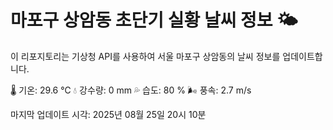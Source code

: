 
# 마포구 상암동 초단기 실황 날씨 정보 🌤️

이 리포지토리는 기상청 API를 사용하여 서울 마포구 상암동의 날씨 정보를 업데이트합니다. 

🌡️ 기온: 29.6 ℃
💧 강수량: 0 mm
💦 습도: 80 %
🌬️ 풍속: 2.7 m/s

마지막 업데이트 시각: 2025년 08월 25일 20시 10분    
